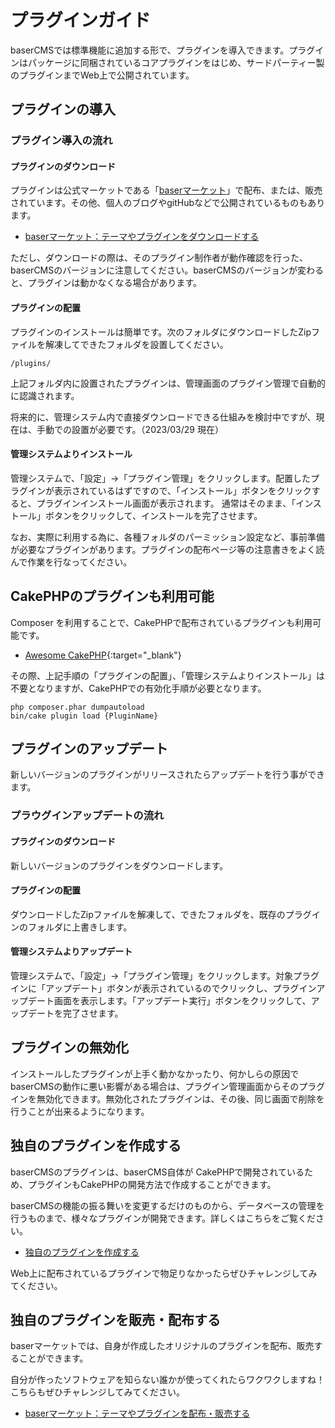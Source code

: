 # プラグインガイド 

baserCMSでは標準機能に追加する形で、プラグインを導入できます。プラグインはパッケージに同梱されているコアプラグインをはじめ、サードパーティー製のプラグインまでWeb上で公開されています。

## プラグインの導入

### プラグイン導入の流れ
#### プラグインのダウンロード
プラグインは公式マーケットである「[baserマーケット](https://market.basercms.net)」で配布、または、販売されています。その他、個人のブログやgitHubなどで公開されているものもあります。

- [baserマーケット：テーマやプラグインをダウンロードする](../market#テーマやプラグインをダウンロードする)

ただし、ダウンロードの際は、そのプラグイン制作者が動作確認を行った、baserCMSのバージョンに注意してください。baserCMSのバージョンが変わると、プラグインは動かなくなる場合があります。

#### プラグインの配置
プラグインのインストールは簡単です。次のフォルダにダウンロードしたZipファイルを解凍してできたフォルダを設置してください。

```shell
/plugins/
```

上記フォルダ内に設置されたプラグインは、管理画面のプラグイン管理で自動的に認識されます。

将来的に、管理システム内で直接ダウンロードできる仕組みを検討中ですが、現在は、手動での設置が必要です。（2023/03/29 現在）

#### 管理システムよりインストール
管理システムで、「設定」→「プラグイン管理」をクリックします。配置したプラグインが表示されているはずですので、「インストール」ボタンをクリックすると、プラグインインストール画面が表示されます。 通常はそのまま、「インストール」ボタンをクリックして、インストールを完了させます。

なお、実際に利用する為に、各種フォルダのパーミッション設定など、事前準備が必要なプラグインがあります。プラグインの配布ページ等の注意書きをよく読んで作業を行なってください。


## CakePHPのプラグインも利用可能
Composer を利用することで、CakePHPで配布されているプラグインも利用可能です。  

- [Awesome CakePHP](https://github.com/FriendsOfCake/awesome-cakephp){:target="_blank"}

その際、上記手順の「プラグインの配置」、「管理システムよりインストール」は不要となりますが、CakePHPでの有効化手順が必要となります。

```shell
php composer.phar dumpautoload
bin/cake plugin load {PluginName}
```


## プラグインのアップデート
新しいバージョンのプラグインがリリースされたらアップデートを行う事ができます。

### プラウグインアップデートの流れ
#### プラグインのダウンロード
新しいバージョンのプラグインをダウンロードします。

#### プラグインの配置
ダウンロードしたZipファイルを解凍して、できたフォルダを、既存のプラグインのフォルダに上書きします。

#### 管理システムよりアップデート
管理システムで、「設定」→「プラグイン管理」をクリックします。対象プラグインに「アップデート」ボタンが表示されているのでクリックし、プラグインアップデート画面を表示します。「アップデート実行」ボタンをクリックして、アップデートを完了させます。

## プラグインの無効化
インストールしたプラグインが上手く動かなかったり、何かしらの原因でbaserCMSの動作に悪い影響がある場合は、プラグイン管理画面からそのプラグインを無効化できます。無効化されたプラグインは、その後、同じ画面で削除を行うことが出来るようになります。


## 独自のプラグインを作成する
baserCMSのプラグインは、baserCMS自体が CakePHPで開発されているため、プラグインもCakePHPの開発方法で作成することができます。

baserCMSの機能の振る舞いを変更するだけのものから、データベースの管理を行うものまで、様々なプラグインが開発できます。詳しくはこちらをご覧ください。

- [独自のプラグインを作成する](./develop_plugin)

Web上に配布されているプラグインで物足りなかったらぜひチャレンジしてみてください。

## 独自のプラグインを販売・配布する
baserマーケットでは、自身が作成したオリジナルのプラグインを配布、販売することができます。 
 
自分が作ったソフトウェアを知らない誰かが使ってくれたらワクワクしますね！  
こちらもぜひチャレンジしてみてください。

- [baserマーケット：テーマやプラグインを配布・販売する](../market#テーマやプラグインを配布・販売する)
